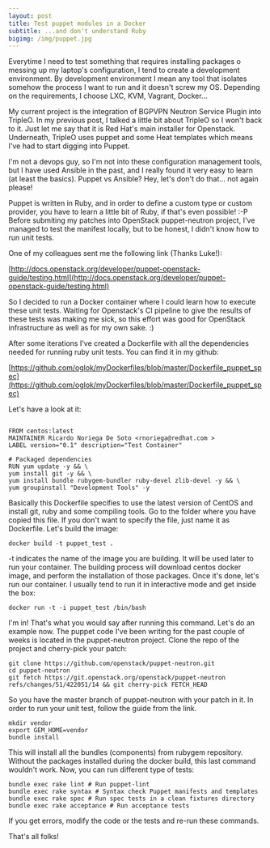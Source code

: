 ```yaml
---
layout: post
title: Test puppet modules in a Docker
subtitle: ...and don't understand Ruby
bigimg: /img/puppet.jpg
---
```


Everytime I need to test something that requires installing packages o messing up my laptop's configuration, I tend to create a development environment.
By development environment I mean any tool that isolates somehow the process I want to run and it doesn't screw my OS. Depending on the requirements, I choose LXC, KVM, Vagrant, Docker...

My current project is the integration of BGPVPN Neutron Service Plugin into TripleO. In my previous post, I talked a little bit about TripleO so I won't back to it. Just let me say that it is
Red Hat's main installer for Openstack. Underneath, TripleO uses puppet and some Heat templates which means I've had to start digging into Puppet.

I'm not a devops guy, so I'm not into these configuration management tools, but I have used Ansible in the past, and I really found it very easy to learn (at least the basics).
Puppet vs Ansible? Hey, let's don't do that... not again please!

Puppet is written in Ruby, and in order to define a custom type or custom provider, you have to learn a little bit of Ruby, if that's even possible! :-P
Before submiting my patches into OpenStack puppet-neutron project, I've managed to test the manifest locally, but to be honest, I didn't know how to run unit tests.

One of my colleagues sent me the following link (Thanks Luke!):

[http://docs.openstack.org/developer/puppet-openstack-guide/testing.html](http://docs.openstack.org/developer/puppet-openstack-guide/testing.html)

So I decided to run a Docker container where I could learn how to execute these unit tests. Waiting for Openstack's CI pipeline to give the results of these tests was making me sick, so this effort was good for OpenStack infrastructure as well as for my own sake. :)

After some iterations I've created a Dockerfile with all the dependencies needed for running ruby unit tests. You can find it in my github:

[https://github.com/oglok/myDockerfiles/blob/master/Dockerfile_puppet_spec](https://github.com/oglok/myDockerfiles/blob/master/Dockerfile_puppet_spec)

Let's have a look at it:

~~~

FROM centos:latest
MAINTAINER Ricardo Noriega De Soto <rnoriega@redhat.com >
LABEL version="0.1" description="Test Container"

# Packaged dependencies
RUN yum update -y && \
yum install git -y && \
yum install bundle rubygem-bundler ruby-devel zlib-devel -y && \
yum groupinstall "Development Tools" -y 
~~~

Basically this Dockerfile specifies to use the latest version of CentOS and install git, ruby and some compiling tools.
Go to the folder where you have copied this file. If you don't want to specify the file, just name it as Dockerfile.
Let's build the image:

~~~
docker build -t puppet_test .
~~~

-t indicates the name of the image you are building. It will be used later to run your container. The building process will download centos docker image, and perform the installation of those packages. Once it's done, let's run our container. I usually tend to run it in interactive mode and get inside the box:

~~~
docker run -t -i puppet_test /bin/bash
~~~

I'm in! That's what you would say after running this command. Let's do an example now. The puppet code I've been writing for the past couple of weeks is located in the puppet-neutron project. Clone the repo of the project and cherry-pick your patch:

~~~
git clone https://github.com/openstack/puppet-neutron.git
cd puppet-neutron
git fetch https://git.openstack.org/openstack/puppet-neutron refs/changes/51/422051/14 && git cherry-pick FETCH_HEAD
~~~

So you have the master branch of puppet-neutron with your patch in it. In order to run your unit test, follow the guide from the link.

~~~
mkdir vendor
export GEM_HOME=vendor
bundle install
~~~

This will install all the bundles (components) from rubygem repository. Without the packages installed during the docker build, this last command wouldn't work.
Now, you can run different type of tests:

~~~
bundle exec rake lint # Run puppet-lint
bundle exec rake syntax # Syntax check Puppet manifests and templates
bundle exec rake spec # Run spec tests in a clean fixtures directory
bundle exec rake acceptance # Run acceptance tests
~~~

If you get errors, modify the code or the tests and re-run these commands.

That's all folks!
